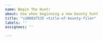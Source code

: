 ```yaml
---
name: Begin The Hunt!
about: Use when beginning a new bounty hunt
title: "\U0001F535 <title-of-bounty-file>"
labels: ''
assignees: ''

---
```



